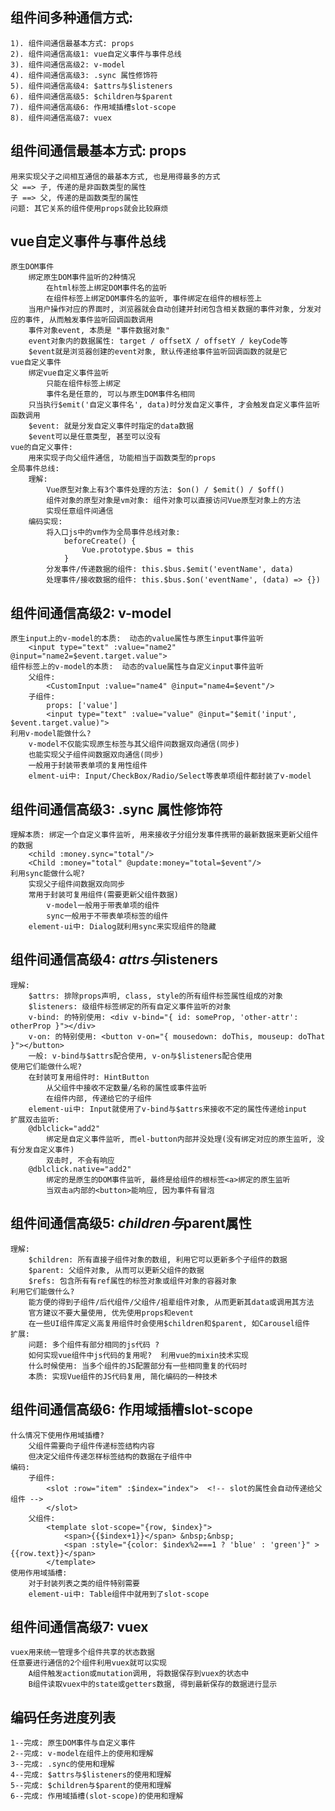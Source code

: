 ## 组件间多种通信方式:
    1). 组件间通信最基本方式: props
    2). 组件间通信高级1: vue自定义事件与事件总线
    3). 组件间通信高级2: v-model
    4). 组件间通信高级3: .sync 属性修饰符
    5). 组件间通信高级4: $attrs与$listeners
    6). 组件间通信高级5: $children与$parent
    7). 组件间通信高级6: 作用域插槽slot-scope
    8). 组件间通信高级7: vuex

## 组件间通信最基本方式: props
    用来实现父子之间相互通信的最基本方式, 也是用得最多的方式
    父 ==> 子, 传递的是非函数类型的属性
    子 ==> 父, 传递的是函数类型的属性
    问题: 其它关系的组件使用props就会比较麻烦

## vue自定义事件与事件总线
    原生DOM事件
        绑定原生DOM事件监听的2种情况
            在html标签上绑定DOM事件名的监听
            在组件标签上绑定DOM事件名的监听, 事件绑定在组件的根标签上
        当用户操作对应的界面时, 浏览器就会自动创建并封闭包含相关数据的事件对象, 分发对应的事件, 从而触发事件监听回调函数调用
        事件对象event, 本质是 "事件数据对象"
        event对象内的数据属性: target / offsetX / offsetY / keyCode等
        $event就是浏览器创建的event对象, 默认传递给事件监听回调函数的就是它
    vue自定义事件
        绑定vue自定义事件监听
            只能在组件标签上绑定
            事件名是任意的, 可以与原生DOM事件名相同
        只当执行$emit('自定义事件名', data)时分发自定义事件, 才会触发自定义事件监听函数调用
        $event: 就是分发自定义事件时指定的data数据
        $event可以是任意类型, 甚至可以没有
    vue的自定义事件: 
        用来实现子向父组件通信, 功能相当于函数类型的props
    全局事件总线:
        理解:
            Vue原型对象上有3个事件处理的方法: $on() / $emit() / $off()
            组件对象的原型对象是vm对象: 组件对象可以直接访问Vue原型对象上的方法
            实现任意组件间通信
        编码实现:
            将入口js中的vm作为全局事件总线对象: 
                beforeCreate() {
                    Vue.prototype.$bus = this
                }
            分发事件/传递数据的组件: this.$bus.$emit('eventName', data)
            处理事件/接收数据的组件: this.$bus.$on('eventName', (data) => {})

## 组件间通信高级2: v-model
    原生input上的v-model的本质:  动态的value属性与原生input事件监听
        <input type="text" :value="name2" @input="name2=$event.target.value">
    组件标签上的v-model的本质:  动态的value属性与自定义input事件监听
        父组件: 
            <CustomInput :value="name4" @input="name4=$event"/>
        子组件: 
            props: ['value']
            <input type="text" :value="value" @input="$emit('input', $event.target.value)">
    利用v-model能做什么?
        v-model不仅能实现原生标签与其父组件间数据双向通信(同步)
        也能实现父子组件间数据双向通信(同步)
        一般用于封装带表单项的复用性组件
        elment-ui中: Input/CheckBox/Radio/Select等表单项组件都封装了v-model

## 组件间通信高级3: .sync 属性修饰符
    理解本质: 绑定一个自定义事件监听, 用来接收子分组分发事件携带的最新数据来更新父组件的数据
        <child :money.sync="total"/>
        <Child :money="total" @update:money="total=$event"/>
    利用sync能做什么呢?
        实现父子组件间数据双向同步
        常用于封装可复用组件(需要更新父组件数据)
            v-model一般用于带表单项的组件
            sync一般用于不带表单项标签的组件
        element-ui中: Dialog就利用sync来实现组件的隐藏

## 组件间通信高级4: $attrs与$listeners
    理解:
        $attrs: 排除props声明, class, style的所有组件标签属性组成的对象
        $listeners: 级组件标签绑定的所有自定义事件监听的对象
        v-bind: 的特别使用: <div v-bind="{ id: someProp, 'other-attr': otherProp }"></div>
        v-on: 的特别使用: <button v-on="{ mousedown: doThis, mouseup: doThat }"></button>
        一般: v-bind与$attrs配合使用, v-on与$listeners配合使用
    使用它们能做什么呢?
        在封装可复用组件时: HintButton
            从父组件中接收不定数量/名称的属性或事件监听
            在组件内部, 传递给它的子组件
        element-ui中: Input就使用了v-bind与$attrs来接收不定的属性传递给input
    扩展双击监听:
        @dblclick="add2"
            绑定是自定义事件监听, 而el-button内部并没处理(没有绑定对应的原生监听, 没有分发自定义事件)
            双击时, 不会有响应
        @dblclick.native="add2"
            绑定的是原生的DOM事件监听, 最终是给组件的根标签<a>绑定的原生监听
            当双击a内部的<button>能响应, 因为事件有冒泡

## 组件间通信高级5: $children与$parent属性
    理解:
        $children: 所有直接子组件对象的数组, 利用它可以更新多个子组件的数据
        $parent: 父组件对象, 从而可以更新父组件的数据
        $refs: 包含所有有ref属性的标签对象或组件对象的容器对象
    利用它们能做什么?
        能方便的得到子组件/后代组件/父组件/祖辈组件对象, 从而更新其data或调用其方法
        官方建议不要大量使用, 优先使用props和event
        在一些UI组件库定义高复用组件时会使用$children和$parent, 如Carousel组件
    扩展:
        问题: 多个组件有部分相同的js代码 ?
        如何实现vue组件中js代码的复用呢?  利用vue的mixin技术实现
        什么时候使用: 当多个组件的JS配置部分有一些相同重复的代码时
        本质: 实现Vue组件的JS代码复用, 简化编码的一种技术

## 组件间通信高级6: 作用域插槽slot-scope
    什么情况下使用作用域插槽?
        父组件需要向子组件传递标签结构内容
        但决定父组件传递怎样标签结构的数据在子组件中
    编码:
        子组件:
            <slot :row="item" :$index="index">  <!-- slot的属性会自动传递给父组件 -->
            </slot>
        父组件:
            <template slot-scope="{row, $index}">
                <span>{{$index+1}}</span> &nbsp;&nbsp;
                <span :style="{color: $index%2===1 ? 'blue' : 'green'}" >{{row.text}}</span>
            </template>
    使用作用域插槽:
        对于封装列表之类的组件特别需要
        element-ui中: Table组件中就用到了slot-scope

## 组件间通信高级7: vuex
    vuex用来统一管理多个组件共享的状态数据
    任意要进行通信的2个组件利用vuex就可以实现
        A组件触发action或mutation调用, 将数据保存到vuex的状态中
        B组件读取vuex中的state或getters数据, 得到最新保存的数据进行显示


## 编码任务进度列表
	1--完成: 原生DOM事件与自定义事件
	2--完成: v-model在组件上的使用和理解
	3--完成: .sync的使用和理解
	4--完成: $attrs与$listeners的使用和理解
	5--完成: $children与$parent的使用和理解
	6--完成: 作用域插槽(slot-scope)的使用和理解
